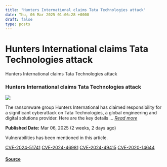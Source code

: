 ```yaml
---
title: "Hunters International claims Tata Technologies attack"
date: Thu, 06 Mar 2025 01:06:28 +0000
draft: false
type: posts
---
```

# Hunters International claims Tata Technologies attack





 Hunters International claims Tata Technologies attack 

### Hunters International claims Tata Technologies attack

![](https://upload.cvefeed.io/news/33693/thumbnail.jpg)

The ransomware group Hunters International has claimed responsibility for a significant cyberattack on Tata Technologies, a global engineering and digital solutions provider. Here are the key details ... [_Read more_](https://thecyberthrone.in/2025/03/06/hunters-international-claims-tata-technologies-attack/)

**Published Date:** Mar 06, 2025 (2 weeks, 2 days ago)

Vulnerabilities has been mentioned in this article.

[CVE-2024-51741](https://cvefeed.io/vuln/detail/CVE-2024-51741) [CVE-2024-46981](https://cvefeed.io/vuln/detail/CVE-2024-46981) [CVE-2024-49415](https://cvefeed.io/vuln/detail/CVE-2024-49415) [CVE-2020-14644](https://cvefeed.io/vuln/detail/CVE-2020-14644)

#### [Source](https://thecyberthrone.in/2025/03/06/hunters-international-claims-tata-technologies-attack/)

